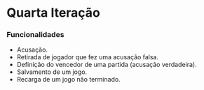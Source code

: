 # Quarta Iteração #
### Funcionalidades ###
- Acusação.
- Retirada de jogador que fez uma acusação falsa.
- Definição do vencedor de uma partida (acusação verdadeira).  
- Salvamento de um jogo.
- Recarga de um jogo não terminado.
